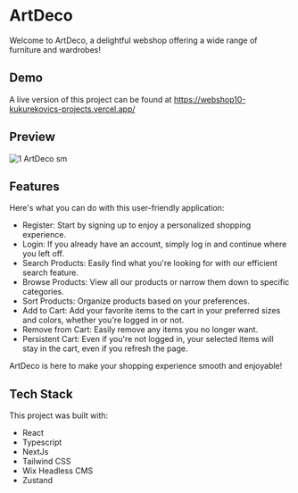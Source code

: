 
# ArtDeco
Welcome to ArtDeco, a delightful webshop offering a wide range of furniture and wardrobes!

## Demo

A live version of this project can be found at https://webshop10-kukurekovics-projects.vercel.app/

## Preview
![1 ArtDeco sm](https://github.com/Kukurekovic/webshop10/assets/113231854/d8008989-8670-4e1c-887d-cdc18f033da3)

## Features

Here's what you can do with this user-friendly application:

- Register: Start by signing up to enjoy a personalized shopping experience.
- Login: If you already have an account, simply log in and continue where you left off.
- Search Products: Easily find what you're looking for with our efficient search feature.
- Browse Products: View all our products or narrow them down to specific categories.
- Sort Products: Organize products based on your preferences.
- Add to Cart: Add your favorite items to the cart in your preferred sizes and colors, whether you're logged in or not.
- Remove from Cart: Easily remove any items you no longer want.
- Persistent Cart: Even if you're not logged in, your selected items will stay in the cart, even if you refresh the page.
  
ArtDeco is here to make your shopping experience smooth and enjoyable!

## Tech Stack

This project was built with:
- React
- Typescript
- NextJs
- Tailwind CSS
- Wix Headless CMS
- Zustand
